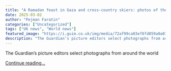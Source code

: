 ```yaml
---
title: "A Ramadan feast in Gaza and cross-country skiers: photos of the weekend"
date: 2025-03-02
author: "Pejman Faratin"
categories: ["Uncategorized"]
tags: ["UK news", "World news"]
featured_image: "https://i.guim.co.uk/img/media/72af99ca03ef8fd859a0a010b58b8624710a6b80/252_0_7560_4536/master/7560.jpg?width=140&quality=85&auto=format&fit=max&s=3786d5f70008594f92f75d2a349cb5fb"
description: "The Guardian’s picture editors select photographs from around the world Continue reading......"
---
```


The Guardian’s picture editors select photographs from around the world

[Continue reading...](https://www.theguardian.com/news/gallery/2025/mar/02/ramadan-feast-gaza-cross-country-skiers-photos-of-the-weekend)
